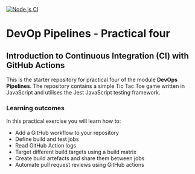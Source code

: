 [![Node.js CI](https://github.com/David-Curtin/DevOps-P4/actions/workflows/node.js.yml/badge.svg)](https://github.com/David-Curtin/DevOps-P4/actions/workflows/node.js.yml)

# DevOp Pipelines - Practical four

## Introduction to Continuous Integration (CI) with GitHub Actions

This is the starter repository for practical four of the module **DevOps Pipelines**. The repository contains a simple Tic Tac Toe game written in JavaScript and utilises the Jest JavaScript testing framework.  

### Learning outcomes
In this practical exercise you will learn how to:

- Add a GitHub workflow to your repository
- Define build and test jobs
- Read GitHub Action logs
- Target different build targets using a build matrix
- Create build artefacts and share them between jobs
- Automate pull request reviews using GitHub actions  
